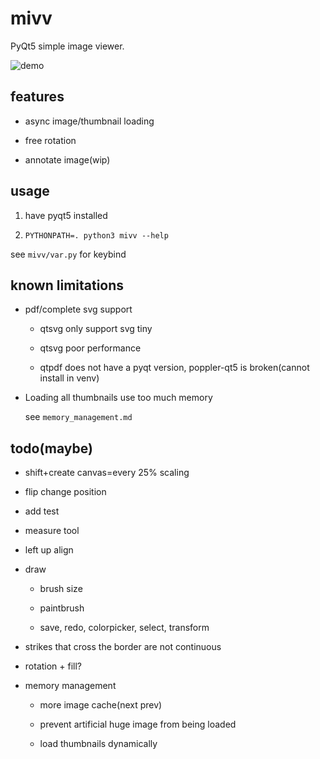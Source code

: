 # mivv

PyQt5 simple image viewer.

![demo](https://asrcpq.github.io/resources/2111/mivv_demo.gif)

## features

* async image/thumbnail loading

* free rotation

* annotate image(wip)

## usage

1. have pyqt5 installed

2. `PYTHONPATH=. python3 mivv --help`

see `mivv/var.py` for keybind

## known limitations

* pdf/complete svg support

	* qtsvg only support svg tiny

	* qtsvg poor performance

	* qtpdf does not have a pyqt version,
	poppler-qt5 is broken(cannot install in venv)

* Loading all thumbnails use too much memory

	see `memory_management.md`

## todo(maybe)

* shift+create canvas=every 25% scaling

* flip change position

* add test

* measure tool

* left up align

* draw

	* brush size

	* paintbrush

	* save, redo, colorpicker, select, transform

* strikes that cross the border are not continuous

* rotation + fill?

* memory management

	* more image cache(next prev)

	* prevent artificial huge image from being loaded

	* load thumbnails dynamically
